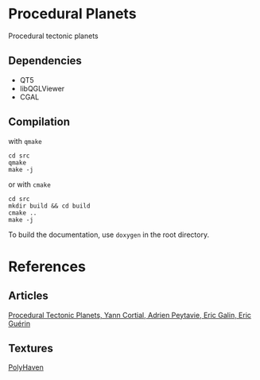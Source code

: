 # Procedural Planets
Procedural tectonic planets

## Dependencies
- QT5
- libQGLViewer
- CGAL

## Compilation

with `qmake`

```
cd src
qmake
make -j
```

or with `cmake`
```
cd src
mkdir build && cd build
cmake ..
make -j
```

To build the documentation, use `doxygen` in the root directory.


# References
## Articles
[Procedural Tectonic Planets, Yann Cortial, Adrien Peytavie, Eric Galin, Eric Guérin](https://hal.archives-ouvertes.fr/hal-02136820/document)

## Textures
[PolyHaven](https://polyhaven.com)
